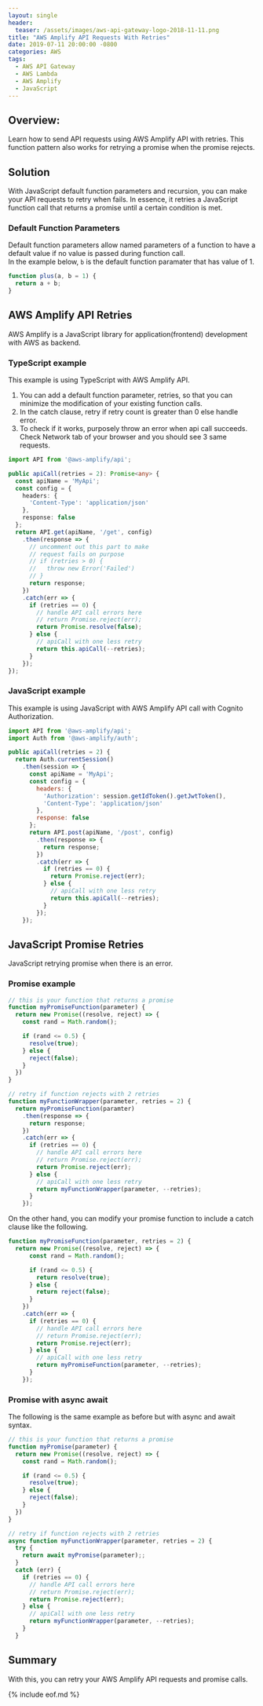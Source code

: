 ```yaml
---
layout: single
header:
  teaser: /assets/images/aws-api-gateway-logo-2018-11-11.png
title: "AWS Amplify API Requests With Retries"
date: 2019-07-11 20:00:00 -0800
categories: AWS
tags:
  - AWS API Gateway
  - AWS Lambda
  - AWS Amplify
  - JavaScript
---
```


## Overview:
Learn how to send API requests using AWS Amplify API with retries. This function pattern also works for retrying a promise when the promise rejects.

## Solution
With JavaScript default function parameters and recursion, you can make your API requests to retry when fails. In essence, it retries a JavaScript function call that returns a promise until a certain condition is met. 

### Default Function Parameters
Default function parameters allow named parameters of a function to have a default value if no value is passed during function call.  
In the example below, `b` is the default function paramater that has value of 1. 

```javascript
function plus(a, b = 1) {
  return a + b;
}
```
## AWS Amplify API Retries
AWS Amplify is a JavaScript library for application(frontend) development with AWS as backend.

### TypeScript example
This example is using TypeScript with AWS Amplify API.
1. You can add a default function parameter, retries, so that you can minimize the modification of your existing function calls.
2. In the catch clause, retry if retry count is greater than 0 else handle error. 
3. To check if it works, purposely throw an error when api call succeeds. Check Network tab of your browser and you should see 3 same requests.

```typescript
import API from '@aws-amplify/api';

public apiCall(retries = 2): Promise<any> {
  const apiName = 'MyApi';
  const config = {
    headers: {
      'Content-Type': 'application/json'
    },
    response: false
  };
  return API.get(apiName, '/get', config)
    .then(response => {
      // uncomment out this part to make
      // request fails on purpose
      // if (retries > 0) {
      //   throw new Error('Failed')
      // } 
      return response;
    })
    .catch(err => {
      if (retries == 0) {
        // handle API call errors here 
        // return Promise.reject(err);
        return Promise.resolve(false);
      } else {
        // apiCall with one less retry
        return this.apiCall(--retries);
      }
    });
});
```

### JavaScript example 
This example is using JavaScript with AWS Amplify API call with Cognito Authorization.

```javascript
import API from '@aws-amplify/api';
import Auth from '@aws-amplify/auth';

public apiCall(retries = 2) {
  return Auth.currentSession()
    .then(session => {
      const apiName = 'MyApi';
      const config = {
        headers: {
          'Authorization': session.getIdToken().getJwtToken(),
          'Content-Type': 'application/json'
        },
        response: false
      };
      return API.post(apiName, '/post', config)
        .then(response => {
          return response;
        })
        .catch(err => {
          if (retries == 0) {
            return Promise.reject(err);
          } else {
            // apiCall with one less retry
            return this.apiCall(--retries);
          }
        });
    });
```

## JavaScript Promise Retries
JavaScript retrying promise when there is an error.

### Promise example
```javascript
// this is your function that returns a promise
function myPromiseFunction(parameter) {
  return new Promise((resolve, reject) => {
    const rand = Math.random();

    if (rand <= 0.5) {
      resolve(true);
    } else {
      reject(false);
    }
  })
}

// retry if function rejects with 2 retries 
function myFunctionWrapper(parameter, retries = 2) {
  return myPromiseFunction(paramter)
    .then(response => {
      return response;
    })
    .catch(err => {
      if (retries == 0) {
        // handle API call errors here 
        // return Promise.reject(err);
        return Promise.reject(err);
      } else {
        // apiCall with one less retry
        return myFunctionWrapper(parameter, --retries);
      }
    });
```

On the other hand, you can modify your promise function to include a catch clause like the following. 
```javascript
function myPromiseFunction(parameter, retries = 2) {
  return new Promise((resolve, reject) => {
      const rand = Math.random();

      if (rand <= 0.5) {
        return resolve(true);
      } else {
        return reject(false);
      }
    })
    .catch(err => {
      if (retries == 0) {
        // handle API call errors here 
        // return Promise.reject(err);
        return Promise.reject(err);
      } else {
        // apiCall with one less retry
        return myPromiseFunction(parameter, --retries);
      }
    });
```

### Promise with async await
The following is the same example as before but with async and await syntax.

```javascript
// this is your function that returns a promise
function myPromise(parameter) {
  return new Promise((resolve, reject) => {
    const rand = Math.random();

    if (rand <= 0.5) {
      resolve(true);
    } else {
      reject(false);
    }
  })
}

// retry if function rejects with 2 retries 
async function myFunctionWrapper(parameter, retries = 2) {
  try {
    return await myPromise(parameter);;
  }
  catch (err) {
    if (retries == 0) {
      // handle API call errors here 
      // return Promise.reject(err);
      return Promise.reject(err);
    } else {
      // apiCall with one less retry
      return myFunctionWrapper(parameter, --retries);
    }
  }
```

## Summary
With this, you can retry your AWS Amplify API requests and promise calls. 

{% include eof.md %}

